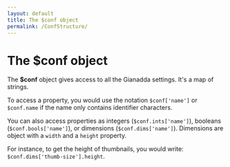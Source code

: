 ```yaml
---
layout: default
title: The $conf object
permalink: /ConfStructure/
---
```

# The $conf object

The **$conf** object gives access to all the Gianadda settings. It's a map of strings.

To access a property, you would use the notation `$conf['name']` or `$conf.name` if the name only contains identifier characters.

You can also access properties as integers (`$conf.ints['name']`), booleans (`$conf.bools['name']`), or dimensions (`$conf.dims['name']`). Dimensions are object with a `width` and a `height` property.

For instance, to get the height of thumbnails, you would write: `$conf.dims['thumb-size'].height`.
